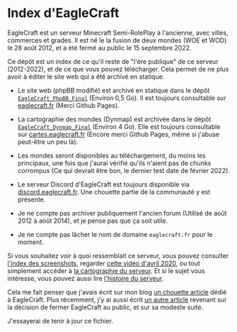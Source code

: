 # Index d'EagleCraft

EagleCraft est un serveur Minecraft Semi-RolePlay à l'ancienne, avec villes, commerces et grades. Il est né le la fusion de deux mondes (WOE et WOD) le 28 août 2012, et a été fermé au public le 15 septembre 2022.

Ce dépôt est un index de ce qu'il reste de "l'ère publique" de ce serveur (2012-2022), et de ce que vous pouvez télécharger. Cela permet de ne plus avoir à éditer le site web qui a été archivé en statique.

* Le site web (phpBB modifié) est archivé en statique dans le dépôt [`EagleCraft_PhpBB_Final`](https://github.com/Sailoriae/EagleCraft_PhpBB_Final) (Environ 0,5 Go). Il est toujours consultable sur [eaglecraft.fr](https://eaglecraft.fr) (Merci Github Pages).

* La cartographie des mondes (Dynmap) est archivée dans le dépôt [`EagleCraft_Dynmap_Final`](https://github.com/Sailoriae/EagleCraft_Dynmap_Final) (Environ 4 Go). Elle est toujours consultable sur [cartes.eaglecraft.fr](https://cartes.eaglecraft.fr) (Encore merci Github Pages, même si j'abuse peut-être un peu là).

* Les mondes seront disponibles au téléchargement, du moins les principaux, une fois que j'aurai vérifié qu'ils n'aient pas de chunks corrompus (Ce qui devrait être bon, le dernier test date de février 2022).

* Le serveur Discord d'EagleCraft est toujours disponible via [discord.eaglecraft.fr](http://discord.eaglecraft.fr). Une chouette partie de la communauté y est présente.

* Je ne compte pas archiver publiquement l'ancien forum (Utilisé de août 2012 à août 2014), et je pense pas que ça soit utile.

* Je ne compte pas lâcher le nom de domaine `eaglecraft.fr` pour le moment.

Si vous souhaitez voir à quoi ressemblait ce serveur, vous pouvez consulter [l'index des screenshots](https://eaglecraft.fr/viewtopic.php@f=15&t=594.html), regarder [cette vidéo d'avril 2020](https://eaglecraft.fr/viewtopic.php@f=14&t=606.html), ou tout simplement accéder à [la cartographie du serveur](https://cartes.eaglecraft.fr). Et si le sujet vous intéresse, vous pouvez aussi lire [l'histoire du serveur](https://eaglecraft.fr/viewtopic.php@f=46&t=339.html).

Cela me fait penser que j'avais écrit sur mon blog [un chouette article](https://uneprincesse.fr/eaglecraft) dédié à EagleCraft. Plus récemment, j'y ai aussi écrit [un autre article](https://uneprincesse.fr/la-fin-et-la-suite-deaglecraft) revenant sur la décision de fermer EagleCraft au public, et sur sa modeste suite.

J'essayerai de tenir à jour ce fichier.
